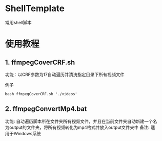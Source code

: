 # ShellTemplate
常用shell脚本

# 使用教程

## 1. ffmpegCoverCRF.sh
功能：以CRF参数为17自动遍历并清洗指定目录下所有视频文件

例子
``` shell
bash ffmpegCoverCRF.sh './videos'
```

## 2. ffmpegConvertMp4.bat
功能: 自动遍历脚本所在文件夹所有视频文件，并且在当前文件夹自动新建一个名为output的文件夹，将所有视频转化为mp4格式并放入output文件夹中
备注: 适用于Windows系统



